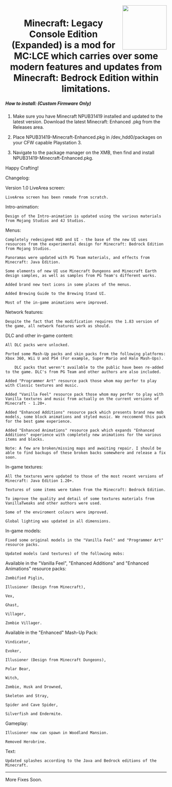 <img src="https://github.com/F0R3V3R50F7/minecraft-lce-ps3-enhanced/blob/main/logo.png?raw=true" align="right" height="138px">
<div align="center">
  <h1>Minecraft: Legacy Console Edition (Expanded) is a mod for MC:LCE which carries over some modern features and updates from Minecraft: Bedrock Edition within limitations. </h3>


</div>

  <h5><i>How to install: (Custom Firmware Only)</i></h5>


1) Make sure you have Minecraft NPUB31419 installed and updated to the latest version. Download the latest Minecraft: Enhanced .pkg from the Releases area. 

2) Place NPUB31419-Minecraft-Enhanced.pkg in /dev_hdd0/packages on your CFW capable Playstation 3.

3) Navigate to the package manager on the XMB, then find and install NPUB31419-Minecraft-Enhanced.pkg.

Happy Crafting!



Changelog:

Version 1.0
LiveArea screen:

    LiveArea screen has been remade from scratch.

Intro-animation:

    Design of the Intro-animation is updated using the various materials from Mojang Studios and 4J Studios.

Menus:

    Completely redesigned HUD and UI - the base of the new UI uses resources from the experimental design for Minecraft: Bedrock Edition from Mojang Studios.

    Panoramas were updated with PG Team materials, and effects from Minecraft: Java Edition.

    Some elements of new UI use Minecraft Dungeons and Minecraft Earth design samples, as well as samples from PG Team's different works.

    Added brand new text icons in some places of the menus.

    Added Brewing Guide to the Brewing Stand UI.

    Most of the in-game animations were improved.

Network features:

    Despite the fact that the modification requires the 1.83 version of the game, all network features work as should.

DLC and other in-game content:

    All DLC packs were unlocked.

    Ported some Mash-Up packs and skin packs from the following platforms: Xbox 360, Wii U and PS4 (For example, Super Mario and Halo Mash-Ups).

        DLC packs that weren't available to the public have been re-added to the game. DLC's from PG Team and other authors are also included.

    Added "Programmer Art" resource pack those whom may perfer to play with Classic textures and music.

    Added "Vanilla Feel" resource pack those whom may perfer to play with Vanilla textures and music from actually on the current versions of Minecraft - 1.20+.

    Added "Enhanced Additions" resource pack which presents brand new mob models, some block animations and styled music. We reccomend this pack for the best game experience.

    Added "Enhanced Animations" resource pack which expands "Enhanced Additions" experience with completely new animations for the various items and blocks.

    Note: A few are broken/missing maps and awaiting repair. I should be able to find backups of these broken backs somewhere and release a fix soon. 

In-game textures:

    All the textures were updated to those of the most recent versions of Minecraft: Java Edition 1.20+.

    Textures of some items were taken from the Minecraft: Bedrock Edition.

    To improve the quality and detail of some textures materials from VanillaTweaks and other authors were used.

    Some of the enviroment colours were improved.

    Global lighting was updated in all dimensions.

In-game models:

    Fixed some original models in the "Vanilla Feel" and "Programmer Art" resource packs.

    Updated models (and textures) of the following mobs: 

Available in the "Vanilla Feel", "Enhanced Additions" and "Enhanced Animations" resource packs:

    Zombified Piglin,

    Illusioner (Design from Minecraft),

    Vex,

    Ghast,

    Villager,

    Zombie Villager. 

Available in the "Enhanced" Mash-Up Pack:

    Vindicator,

    Evoker,

    Illusioner (Design from Minecraft Dungeons),

    Polar Bear,

    Witch,

    Zombie, Husk and Drowned,

    Skeleton and Stray,

    Spider and Cave Spider,

    Silverfish and Endermite.

Gameplay:

    Illusioner now can spawn in Woodland Mansion.

    Removed Herobrine.

Text:

    Updated splashes according to the Java and Bedrock editions of the Minecraft.




---

More Fixes Soon.

